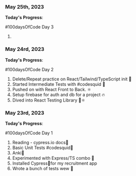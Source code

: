 ### May 25th, 2023

**Today's Progress**:

#100daysOfCode Day 3

1.

### May 24rd, 2023

**Today's Progress**:

#100daysOfCode Day 2

1.  Delete/Repeat practice on React/Tailwind/TypeScript init 📝
2.  Started Intermediate Tests with #codesquid 🦑
3.  Pushed on with React Front to Back. ⚛️
4.  Setup firebase for auth and db for a project 🔥
5.  Dived into React Testing Library 🦑⚛️

### May 23rd, 2023

**Today's Progress**:

#100daysOfCode Day 1

1.  Reading - cypress.io docs📘
2.  Basic Unit Tests #codesquid🦑
3.  Anki🎴
4.  Experimented with Express/TS combo 👊
5.  Installed Cypress🌲for my recruitment app
6.  Wrote a bunch of tests wew 🙌
